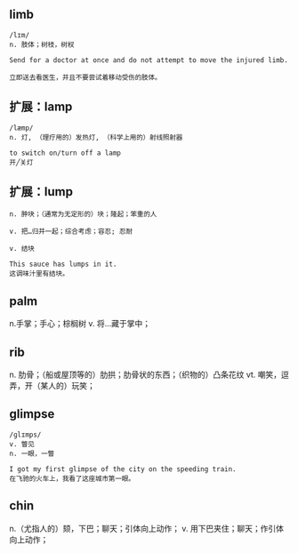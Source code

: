 ## limb
```
/lɪm/
n. 肢体；树枝，树杈

Send for a doctor at once and do not attempt to move the injured limb.

立即送去看医生，并且不要尝试着移动受伤的肢体。
```

## 扩展：lamp
```
/læmp/
n. 灯, （理疗用的）发热灯, （科学上用的）射线照射器

to switch on/turn off a lamp
开╱关灯
```

## 扩展：lump
```
n. 肿块；（通常为无定形的）块；隆起；笨重的人

v. 把…归并一起；综合考虑；容忍; 忍耐

v. 结块

This sauce has lumps in it.
这调味汁里有结块。
```

## palm
n.手掌；手心；棕榈树
v.
将…藏于掌中；

## rib
n. 肋骨；（船或屋顶等的）肋拱；肋骨状的东西；（织物的）凸条花纹
vt. 嘲笑，逗弄，开（某人的）玩笑；

## glimpse
```
/ɡlɪmps/
v. 瞥见
n. 一眼，一瞥

I got my first glimpse of the city on the speeding train.
在飞驰的火车上，我看了这座城市第一眼。
```

## chin
n.（尤指人的）颏，下巴；聊天；引体向上动作；
v. 用下巴夹住；聊天；作引体向上动作；